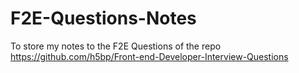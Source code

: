 # F2E-Questions-Notes
To store my notes to the F2E Questions of the repo https://github.com/h5bp/Front-end-Developer-Interview-Questions

